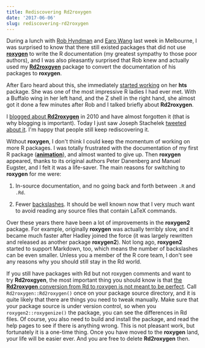 ```yaml
---
title: Rediscovering Rd2roxygen
date: '2017-06-06'
slug: rediscovering-rd2roxygen
---
```


During a lunch with [Rob Hyndman](https://robjhyndman.com) and [Earo Wang](https://earo.me) last week in Melbourne, I was surprised to know  that there still existed packages that did not use [**roxygen**](https://cran.rstudio.com/package=roxygen2) to write the R documentation (my greatest sympathy to those poor authors), and I was also pleasantly surprised that Rob knew and actually used my [**Rd2roxgyen**](/Rd2roxygen) package to convert the documentation of his packages to **roxygen**.

After Earo heard about this, she immediately [started working](https://github.com/earowang/hts/commit/ad6ae35e708d7dbee79f29a529db414d3ea93abc) on her **hts** package. She was one of the most impressive R ladies I had ever met. With a Buffalo wing in her left hand, and the Z shell in the right hand, she almost got it done a few minutes after Rob and I talked briefly about **Rd2roxygen**.

I [blogged about **Rd2roxygen**](/en/2010/12/rd2roxygen-convert-rd-to-roxygen-documentation/) in 2010 and have almost forgotten it (that is why blogging is important). Today I just saw Joseph Stachelek [tweeted about it](https://tw.com/jjstache/status/872098193328230400). I'm happy that people still keep rediscovering it.

Without **roxygen**, I don't think I could keep the momentum of working on more R packages. I was totally frustrated with the documentation of my first R package ([**animation**](/animation/)), and almost wanted to give up. Then **roxygen** appeared, thanks to its original authors Peter Danenberg and Manuel Eugster, and I felt it was a life-saver. The main reasons for switching to **roxygen** for me were: 

1. In-source documentation, and no going back and forth between `.R` and `.Rd`.

1. Fewer [backslashes](https://xkcd.com/1638/). It should be well known now that I very much want to avoid reading any source files that contain LaTeX commands.

Over these years there have been a lot of improvements in the **roxygen2** package. For example, originally **roxygen** was actually terribly slow, and it became much faster after Hadley joined the force (it was largely rewritten and released as another package **roxygen2**). Not long ago, **roxygen2** started to support Markdown, too, which means the number of backslashes can be even smaller. Unless you a member of the R core team, I don't see any reasons why you should still stay in the Rd world.

If you still have packages with Rd but not roxygen comments and want to try **Rd2roxgyen**, the most important thing you should know is that [the **Rd2roxygen** conversion from Rd to roxygen is not meant to be perfect](https://github.com/yihui/Rd2roxygen/blob/master/man/Rd2roxygen-package.Rd#L17-L28). Call `Rd2roxygen::Rd2roxygen()` once on your package source directory, and it is quite likely that there are things you need to tweak manually. Make sure that your package source is under version control, so when you `roxygen2::roxygenize()` the package, you can see the differences in Rd files. Of course, you also need to build and install the package, and read the help pages to see if there is anything wrong. This is not pleasant work, but fortunately it is a one-time thing. Once you have moved to the **roxygen** land, your life will be easier ever. And you are free to delete **Rd2roxygen** then.
